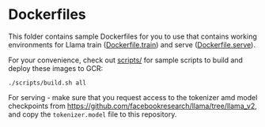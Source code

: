# Dockerfiles

This folder contains sample Dockerfiles for you to use that contains working environments for Llama train ([Dockerfile.train](Dockerfile.train)) and serve ([Dockerfile.serve](Dockerfile.serve)).

For your convenience, check out [scripts/](../scripts) for sample scripts to build and deploy these images to GCR:

```
./scripts/build.sh all
```

For serving - make sure that you request access to the tokenizer amd model checkpoints from https://github.com/facebookresearch/llama/tree/llama_v2, and copy the `tokenizer.model` file to this repository.

